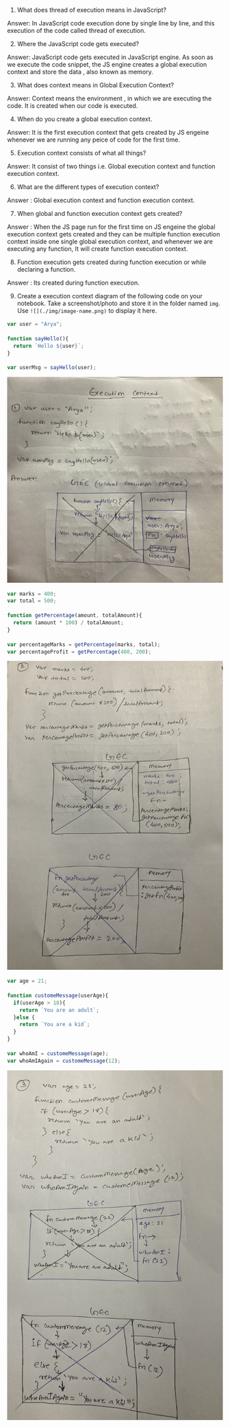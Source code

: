 1. What does thread of execution means in JavaScript?

Answer: In JavaScript code execution done by single line by line, and this execution of the code called thread of execution.

2. Where the JavaScript code gets executed?

Answer: JavaScript code gets executed in JavaScript engine. As soon as we execute the code snippet, the JS engine creates a global execution context and store the data , also known as memory. 

3. What does context means in Global Execution Context?

Answer: Context means the environment , in which we are executing the code. It is created when our code is executed.

4. When do you create a global execution context.

Answer: It is the first execution context that gets created by JS engeine whenever we are running any peice of code for the first time.

5. Execution context consists of what all things?

Answer: It consist of two things i.e. Global execution context and function execution context.

6. What are the different types of execution context?

Answer : Global execution context and function execution context.

7. When global and function execution context gets created?

Answer : When the JS page run for the first time on JS engeine the global execution context gets created and they can be multiple function execution context inside one single global execution context, and whenever we are executing any function, It will create function execution context.

8. Function execution gets created during function execution or while declaring a function.

Answer : Its created during function execution.

9. Create a execution context diagram of the following code on your notebook. Take a screenshot/photo and store it in the folder named `img`. Use `![](./img/image-name.png)` to display it here.



```js
var user = "Arya";

function sayHello(){
  return `Hello ${user}`;
}

var userMsg = sayHello(user);
```

<!-- Put your image here -->

![](img/first.jpg)



```js
var marks = 400;
var total = 500;

function getPercentage(amount, totalAmount){
  return (amount * 100) / totalAmount;
}

var percentageMarks = getPercentage(marks, total);
var percentageProfit = getPercentage(400, 200);
```

<!-- Put your image here -->

![](img/second.jpg)



```js
var age = 21;

function customeMessage(userAge){
  if(userAge > 18){
    return `You are an adult`;
  }else {
    return `You are a kid`;
  }
}

var whoAmI = customeMessage(age);
var whoAmIAgain = customeMessage(12);
```

<!-- Put your image here -->

![](img/third.jpg)